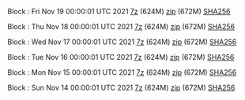 Block : Fri Nov 19 00:00:01 UTC 2021 [7z](https://transfer.sh/Gonx9h/bootstrap.dat.20211119.7z) (624M) [zip](https://transfer.sh/wNOmqm/bootstrap.dat.20211119.zip) (672M) [SHA256](https://transfer.sh/j20T8V/sha256.txt)

Block : Thu Nov 18 00:00:01 UTC 2021 [7z](https://transfer.sh/JUmSKQ/bootstrap.dat.20211118.7z) (624M) [zip](https://transfer.sh/Vb25AF/bootstrap.dat.20211118.zip) (672M) [SHA256](https://transfer.sh/rom5A7/sha256.txt)

Block : Wed Nov 17 00:00:01 UTC 2021 [7z](https://transfer.sh/BMv4ck/bootstrap.dat.20211117.7z) (624M) [zip](https://transfer.sh/l87g9h/bootstrap.dat.20211117.zip) (672M) [SHA256](https://transfer.sh/JffjIz/sha256.txt)

Block : Tue Nov 16 00:00:01 UTC 2021 [7z](https://transfer.sh/1Q1hBX/bootstrap.dat.20211116.7z) (624M) [zip](https://transfer.sh/W2FpXW/bootstrap.dat.20211116.zip) (672M) [SHA256](https://transfer.sh/0jW9ei/sha256.txt)

Block : Mon Nov 15 00:00:01 UTC 2021 [7z](https://transfer.sh/MLf7Hy/bootstrap.dat.20211115.7z) (624M) [zip](https://transfer.sh/T9MP4c/bootstrap.dat.20211115.zip) (672M) [SHA256](https://transfer.sh/AybCvz/sha256.txt)

Block : Sun Nov 14 00:00:01 UTC 2021 [7z](https://transfer.sh/WEttJW/bootstrap.dat.20211114.7z) (624M) [zip](https://transfer.sh/EDFJA0/bootstrap.dat.20211114.zip) (672M) [SHA256](https://transfer.sh/dqCgeH/sha256.txt)
